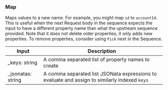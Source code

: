### Map

Maps values to a new name. For example, you might map `id` to `accountId`. This is useful when the next Request body in the sequence expects the input to have a different property name than what the upstream sequence provided. Note that it does not delete older properties, it only adds new properties. To remove properties, consider using `Pick` next in the Sequence.

| Input | Description |
| --- | ---  |
| _keys: string | A comma separated list of property names to create |
| _jsonatas: string | A comma separated list JSONata expressions to evaluate and assign to similarly indexed `keys` |